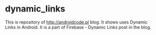 # dynamic_links
This is repository of http://androidcode.pl blog. It shows uses Dynamic Links in Android. It is a part of Firebase - Dynamic Links post in the blog.
